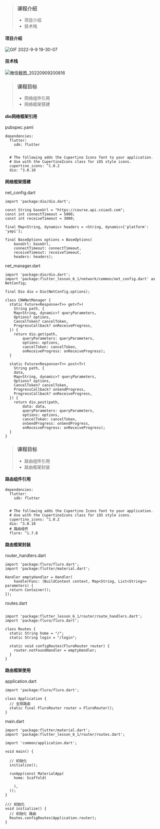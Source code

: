 > ### 课程介绍
> - 项目介绍
> - 技术栈

#### 项目介绍

![GIF 2022-9-9 19-30-07](https://note.youdao.com/yws/public/resource/2ea329b245e6b0bcf45dea3108ff09b0/5F1005D156D44E36888736F50D1B99CB?ynotemdtimestamp=1662725454174)

#### 技术栈

![微信截图_20220909200816](https://note.youdao.com/yws/public/resource/2ea329b245e6b0bcf45dea3108ff09b0/98AD0F6F7DB44F4E9153644DD8B00E51?ynotemdtimestamp=1662725454174)    


> ### 课程目标
> - 网络组件引用
> - 网络框架搭建

#### dio网络框架引用

pubspec.yaml


```
dependencies:
  flutter:
    sdk: flutter


  # The following adds the Cupertino Icons font to your application.
  # Use with the CupertinoIcons class for iOS style icons.
  cupertino_icons: ^1.0.2
  dio: ^3.0.10
```


#### 网络框架搭建

net_config.dart


```
import 'package:dio/dio.dart';

const String baseUrl = "https://course.api.cniao5.com";
const int connectTimeout = 5000;
const int receiveTimeout = 3000;

final Map<String, dynamic> headers = <String, dynamic>{'platform': 'yapi'};

final BaseOptions options = BaseOptions(
    baseUrl: baseUrl,
    connectTimeout: connectTimeout,
    receiveTimeout: receiveTimeout,
    headers: headers);

```

net_manager.dart


```
import 'package:dio/dio.dart';
import 'package:flutter_lesson_6_1/network/common/net_config.dart' as NetConfig;

final Dio dio = Dio(NetConfig.options);

class CNWNetManager {
  static Future<Response<T>> get<T>(
    String path, {
    Map<String, dynamic>? queryParameters,
    Options? options,
    CancelToken? cancelToken,
    ProgressCallback? onReceiveProgress,
  }) {
    return dio.get(path,
        queryParameters: queryParameters,
        options: options,
        cancelToken: cancelToken,
        onReceiveProgress: onReceiveProgress);
  }

  static Future<Response<T>> post<T>(
    String path, {
    data,
    Map<String, dynamic>? queryParameters,
    Options? options,
    CancelToken? cancelToken,
    ProgressCallback? onSendProgress,
    ProgressCallback? onReceiveProgress,
  }) {
    return dio.post(path,
        data: data,
        queryParameters: queryParameters,
        options: options,
        cancelToken: cancelToken,
        onSendProgress: onSendProgress,
        onReceiveProgress: onReceiveProgress);
  }
}

```

> ### 课程目标
> - 路由组件引用
> - 路由框架封装

#### 路由组件引用


```
dependencies:
  flutter:
    sdk: flutter


  # The following adds the Cupertino Icons font to your application.
  # Use with the CupertinoIcons class for iOS style icons.
  cupertino_icons: ^1.0.2
  dio: ^3.0.10
  # 路由组件
  fluro: ^1.7.8
```


#### 路由框架封装

router_handlers.dart


```
import 'package:fluro/fluro.dart';
import 'package:flutter/material.dart';

Handler emptyHandler = Handler(
    handlerFunc: (BuildContext context, Map<String, List<String>> parameters) {
  return Container();
});
```

routes.dart


```

import 'package:flutter_lesson_6_1/router/route_handlers.dart';
import 'package:fluro/fluro.dart';

class Routes {
  static String home = "/";
  static String login = "/login";

  static void configRoutes(FluroRouter router) {
    router.notFoundHandler = emptyHandler;
  }
}
```



#### 路由框架使用

application.dart


```
import 'package:fluro/fluro.dart';

class Application {
  // 全局路由
  static final FluroRouter router = FluroRouter();
}
```

main.dart


```
import 'package:flutter/material.dart';
import 'package:flutter_lesson_6_1/router/routes.dart';

import 'common/application.dart';

void main() {

  // 初始化
  initialize();

  runApp(const MaterialApp(
    home: Scaffold(
      
    ),
  ));
}

/// 初始化
void initialize() {
  // 初始化 路由
  Routes.configRoutes(Application.router);
}
```
